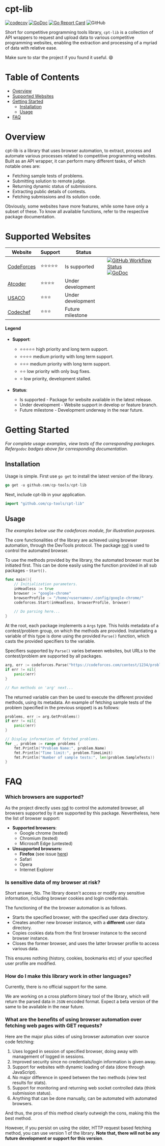 # cpt-lib
[![codecov](https://codecov.io/gh/cp-tools/cpt-lib/branch/master/graph/badge.svg?token=VMMMOHWT1L)](undefined) [![GoDoc](https://godoc.org/github.com/cp-tools/cpt-lib?status.svg)](https://godoc.org/github.com/cp-tools/cpt-lib) [![Go Report Card](https://goreportcard.com/badge/github.com/cp-tools/cpt-lib)](https://goreportcard.com/report/github.com/cp-tools/cpt-lib) ![GitHub](https://img.shields.io/github/license/cp-tools/cpt-lib)

Short for competitive programming tools library, `cpt-lib` is a collection of API wrappers to request and upload data to various competitive programming websites, enabling the extraction and processing of a myriad of data with relative ease.

Make sure to star the project if you found it useful. :smile:

<!--Or visit cpt-api for a command line interface-->

# Table of Contents

- [Overview](#overview)
- [Supported Websites](#supported-websites)
- [Getting Started](#getting-started)
  - [Installation](#installation)
  - [Usage](#usage)
- [FAQ](#faq)

# Overview

cpt-lib is a library that uses browser automation, to extract, process and automate various processes related to competitive programming websites. Built as an API wrapper, it can perform many different tasks, of which notable ones are:

- Fetching sample tests of problems.
- Submitting solution to remote judge.
- Returning dynamic status of submissions.
- Extracting public details of contests.
- Fetching submissions and its solution code.

Obviously, some websites have more features, while some have only a subset of these. To know all available functions, refer to the respective package documentation.



# Supported Websites

| Website                              | Support                        | Status            |                                                              |
| ------------------------------------ | ------------------------------ | ----------------- | ------------------------------------------------------------ |
| [CodeForces](https://codeforces.com) | :star::star::star::star::star: | Is supported      | [![GitHub Workflow Status](https://img.shields.io/github/workflow/status/cp-tools/cpt-lib/Build%20and%20Test%20(codeforces)?label=Tests%20%28codeforces%29)](https://github.com/cp-tools/cpt-lib/actions) [![GoDoc](https://godoc.org/github.com/cp-tools/cpt-lib/codeforces?status.svg)](https://godoc.org/github.com/cp-tools/cpt-lib/codeforces) |
| [Atcoder](https://atcoder.jp)        | :star::star::star::star:       | Under development |                                                              |
| [USACO](https://usaco.org)           | :star::star::star:             | Under development |                                                              |
| [Codechef](https://codechef.com)     | :star::star::star:             | Future milestone  |                                                              |

#### Legend

- **Support**:

  - :star::star::star::star::star: high priority and long term support.
  - :star::star::star::star: medium priority with long term support.
  - :star::star::star: medium priority with long term support.
  - :star::star: low priority with only bug fixes.
  - :star: low priority, development stalled.

- **Status**:

  - Is supported - Package for website available in the latest release.
  - Under development - Website support in develop or feature branch.
  - Future milestone - Development underway in the near future.




# Getting Started

*For complete usage examples, view tests of the corresponding packages.*
*Refer`godoc` badges above for corresponding documentation.*

## Installation

Usage is simple. First use `go get` to install the latest version of the library.

```go
go get -u github.com/cp-tools/cpt-lib
```

Next, include cpt-lib in your application.

```go
import "github.com/cp-tools/cpt-lib"
```

## Usage

*The examples below use the codeforces module, for illustration purposes.*

The core functionalities of the library are achieved using browser automation, through the DevTools protocol. The package [rod](https://github.com/go-rod/rod) is used to control the automated browser.

To use the methods provided by the library, the automated browser must be initiated first. This can be done easily using the function provided in all sub packages - `Start().`

```go
func main(){
	// Initialization parameters.
	inHeadless := true
    browser := "google-chrome"
    browserProfile := "/home/<username>/.config/google-chrome/"
	codeforces.Start(inHeadless, browserProfile, browser)
	
	// Do parsing here...
}
```



At the root, each package implements a `Args` type. This holds metadata of a contest/problem group, on which the methods are provided. Instantiating a variable of this type is done using the provided `Parse()` function, which casts the provided specifiers to the variable.

Specifiers supported by `Parse()` varies between websites, but URLs to the contest/problem are supported by all packages.

```go
arg, err := codeforces.Parse("https://codeforces.com/contest/1234/problem/c1")
if err != nil{
	panic(err)
}

// Run methods on 'arg' next...
```

 

The returned variable can then be used to execute the different provided methods, using its metadata.
An example of fetching sample tests of the problem (specified in the previous snippet) is as follows:

```go
problems, err := arg.GetProblems()
if err != nil{
	panic(err)
}

// Display information of fetched problems.
for _, problem := range problems {
	fmt.Println("Problem Name:", problem.Name)
    fmt.Println("Time limit:", problem.TimeLimit)
	fmt.Println("Number of sample tests:", len(problem.SampleTests))
}
```



# FAQ

### Which browsers are supported?

As the project directly uses [rod](https://github.com/go-rod/rod) to control the automated browser, all browsers supported by it are supported by this package. Nevertheless, here the list of browser support:

- **Supported browsers**:
  - Google chrome (tested)
  - Chromium (tested)
  - Microsoft Edge (untested)
- **Unsupported browsers:**
  - **Firefox** (see issue [here](https://github.com/go-rod/rod/issues/193))
  - Safari
  - Opera
  - Internet Explorer



### Is sensitive data of my browser at risk? 

Short answer, No. The library doesn't access or modify any sensitive information, including browser cookies and login credentials.

The functioning of the the browser automation is as follows.

- Starts the specified browser, with the specified user data directory.
- Creates another new browser instance, with a **different** user data directory.
- Copies cookies data from the first browser instance to the second browser instance.
- Closes the former browser, and uses the latter browser profile to access various data.

This ensures nothing (history, cookies, bookmarks etc) of your specified user profile are modified.



### How do I make this library work in other languages?

Currently, there is no official support for the same.

We are working on a cross platform binary tool of the library, which will return the parsed data in `JSON` encoded format. Expect a beta version of the same to be available in the near future. 



### What are the benefits of using browser automation over fetching web pages with GET requests?

Here are the major plus sides of using browser automation over source code fetching:

1. Uses logged in session of specified browser, doing away with management of logged in sessions.
2. Improved security since no credentials/login information is given away.
3. Support for websites with dynamic loading of data (done through JavaScript).
4. No major difference in speed between the two methods (view test results for stats).
5. Support for monitoring and returning web socket controlled data (think submission status).
6. Anything that can be done manually, can be automated with automated browsers.

And thus, the pros of this method clearly outweigh the cons, making this the best method.

However, if you persist on using the older, HTTP request based fetching method, you can use version 1 of the library. **Note that, there will not be any future development or support for this version**.